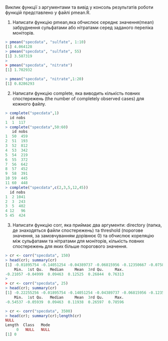 Виклик функції з аргументами та вивід у консоль результатів роботи функцій представлено у файлі pmean.R.

1. Написати функцію pmean,яка обчислює середнє значення(mean) забруднення сульфатами або нітратами серед заданого переліка моніторів. 
```R
> pmean("specdata", "sulfate", 1:10)
[1] 4.064128
> pmean("specdata", "sulfate", 55)
[1] 3.587319
> 
> pmean("specdata", "nitrate")
[1] 1.702932

> pmean("specdata", "nitrate",1:20)
[1] 0.8286293
```


2. Написати функцію complete, яка виводить кількість повних спостережень (the number of completely observed cases) для кожного файлу.
```R
> complete("specdata",1)
  id nobs
1  1  117
> complete("specdata",50:60)
   id nobs
1  50  459
2  51  193
3  52  812
4  53  342
5  54  219
6  55  372
7  56  642
8  57  452
9  58  391
10 59  445
11 60  448
> complete("specdata",c(2,3,5,12,45))
  id nobs
1  2 1041
2  3  243
3  5  402
4 12   96
5 45  424
```

3. Написати функцію corr, яка приймає два аргументи: directory (папка, де знаходяться файли спостережень) та threshold (порогове значення, за замовчуванням дорівнює 0) та обчислює кореляцію між сульфатами та нітратами для моніторів, кількість повних спостережень для яких більше порогового значення. 
```R
> cr <- corr("specdata", 150)
> head(cr); summary(cr)
[1] -0.01895754 -0.14051254 -0.04389737 -0.06815956 -0.12350667 -0.07588814
    Min.  1st Qu.   Median     Mean  3rd Qu.     Max. 
-0.21057 -0.04999  0.09463  0.12525  0.26844  0.76313 
> 
> cr <- corr("specdata", 25)
> head(cr); summary(cr)
[1] -0.22255256 -0.01895754 -0.14051254 -0.04389737 -0.06815956 -0.12350667
    Min.  1st Qu.   Median     Mean  3rd Qu.     Max. 
-0.54537 -0.05939  0.09463  0.11938  0.26597  0.78596 

> cr <- corr("specdata", 3500)
> head(cr); summary(cr);length(cr)
NULL
Length  Class   Mode 
     0   NULL   NULL 
[1] 0
```
